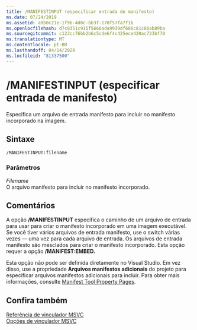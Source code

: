 ```yaml
---
title: /MANIFESTINPUT (especificar entrada de manifesto)
ms.date: 07/24/2019
ms.assetid: a0b0c21e-1f9b-4d8c-bb3f-178f57fa7f1b
ms.openlocfilehash: d7c8351c915f5666ada9939df686c81c86ab89ba
ms.sourcegitcommit: c123cc76bb2b6c5cde6f4c425ece420ac733bf70
ms.translationtype: MT
ms.contentlocale: pt-BR
ms.lasthandoff: 04/14/2020
ms.locfileid: "81337500"
---
```

# <a name="manifestinput-specify-manifest-input"></a>/MANIFESTINPUT (especificar entrada de manifesto)

Especifica um arquivo de entrada manifesto para incluir no manifesto incorporado na imagem.

## <a name="syntax"></a>Sintaxe

```
/MANIFESTINPUT:filename
```

### <a name="parameters"></a>Parâmetros

*Filename*<br/>
O arquivo manifesto para incluir no manifesto incorporado.

## <a name="remarks"></a>Comentários

A opção **/MANIFESTINPUT** especifica o caminho de um arquivo de entrada para usar para criar o manifesto incorporado em uma imagem executável. Se você tiver vários arquivos de entrada manifesto, use o switch várias vezes — uma vez para cada arquivo de entrada. Os arquivos de entrada manifesto são mesclados para criar o manifesto incorporado. Esta opção requer a opção **/MANIFEST:EMBED.**

Esta opção não pode ser definida diretamente no Visual Studio. Em vez disso, use a propriedade **Arquivos manifestos adicionais** do projeto para especificar arquivos manifestos adicionais para incluir. Para obter mais informações, consulte [Manifest Tool Property Pages](manifest-tool-property-pages.md).

## <a name="see-also"></a>Confira também

[Referência de vinculador MSVC](linking.md)<br/>
[Opções de vinculador MSVC](linker-options.md)
